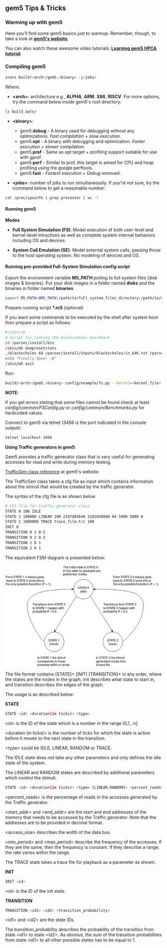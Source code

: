 ## gem5 Tips & Tricks
### **Warming up with gem5**

Here you'll find some gem5 basics just to warmup. Remember, though, to take a look at [**gem5's website**](http://www.gem5.org/Main_Page).

You can also watch these awesome video tutorials: [**Learning gem5 HPCA tutorial**](https://www.youtube.com/watch?v=5UT41VsGTsg).

### **Compiling gem5**

```bash
scons build/<arch>/gem5.<binary> -j<jobs>
```

Where:

* **\<arch\>**: architecture e.g., **ALPHA**, **ARM**, **X86**, **RISCV**. For more options, try the command below inside gem5's root directory:

```bash
ls build_opts/
```

* **\<binary\>**:
	* gem5.**debug** - A binary used for debugging without any optimizations. *_Fast compilation + slow execution_*.
	* gem5.**opt** - A binary with debugging and optimization. _*Faster execution + slower compilation*_.
	* gem5.**prof** - Same as opt target + profiling support suitable for use with gprof.
	* gem5.**perf** - Similar to prof, this target is aimed for CPU and heap profiling using the google perftools.
	* gem5.**fast** - _*Fastest execution + Debug removed*_.

* **\<jobs\>**: number of jobs to run simultaneously. If you're not sure, try the command below to get a reasonable number:

```bash
cat /proc/cpuinfo | grep processor | wc -l
```


#### Running gem5
**Modes**

* **Full System Simulation (FS)**: Model execution of both user-level and kernel-level intructions as well as complete system internal behaviors including OS and devices.

* **System Call Emulation (SE)**: Model external system calls, passing those to the host operating system. No modeling of devices and OS.

#### Running pre-provided Full-System Simulation config script

Export the environment variable **M5_PATH** poiting to full system files (disk images & binaries). Put your disk images in a folder named **disks** and the binaries in folder named **binaries**.

```bash
export M5_PATH=$M5_PATH:/path/to/full_system_files_directory:/path/to/other_full_system_files_directory
```

Prepare running script **\*.rcS** (optional)

If you want some commands to be executed by the shell after system boot then prepare a script as follows:

```bash
#!/bin/sh
# Script for running the blackscholes benchmark
cd /parsec/install/bin
/sbin/m5 dumpresetstats
./blackscholes 64 /parsec/install/inputs/blackscholes/in_64K.txt /parsec/install/inputs/blackscholes/prices.txt
echo "Finally done! :D"
/sbin/m5 exit
```

Run:

```bash
build/<arch>/gem5.<binary> config/example/fs.py --kernel=<kernel_file> --disk-image=<disk_image.img> --script=</path/to/script.rcS>
```

**NOTE**:

If you get errors stating that some files cannot be found check at least *config/common/FSConfig.py* or *config/common/Benchmarks.py* for hardcoded values.

Connect to gem5 via telnet (3456 is the port indicated in the console output):

```bash
telnet localhost 3456
```

**Using Traffic generators in gem5**:

Gem5 provides a traffic generator class that is very useful for generating accesses for read and write during memory testing.

[TrafficGen class reference](http://www.gem5.org/docs/html/classTrafficGen.html#_details) at gem5's website. 

The TrafficGen class takes a cfg file as input which contains information about the stimuli that would be created by the traffic generator.

The syntax of the cfg file is as shown below

```bash
# CFG file for traffic generator class
STATE 0 100 IDLE
STATE 1 100000 LINEAR 100 2147483648 2181038080 64 5000 5000 0
STATE 2 1000000 TRACE trace_file.trc 100
INIT 0
TRANSITION 0 1 0.5
TRANSITION 0 2 0.5
TRANSITION 1 0 1
TRANSITION 2 0 1
```

The equivalent FSM diagram is presented below:

![tgen_fsm1](tgen_fsm1.png)


The file format contains [STATE]+ [INIT] [TRANSITION]+ in any order, where the states are the nodes in the graph, init describes what state to start in, and transition describes the edges of the graph.

The usage is as described below:

**STATE**

```bash
STATE <id> <duration(in ticks)> <type>
```

\<id> is the ID of the state which is a number in the range [0,1,..n]

<duration (in ticks)> is the number of ticks for which the state is active before it moves to the next state in the transition.

\<type> could be IDLE, LINEAR, RANDOM or TRACE.

The IDLE state does not take any other parameters and only defines the idle state of the system.

The LINEAR and RANDOM states are described by additional parameters which control the stimuli:

```bash
STATE <id> <duration(in ticks)> <type= [LINEAR,RANDOM]> <percent_reads> <start_addr> <end_addr> <access_size(bytes)> <min_period (ticks)> <max_period (ticks)> <data_limit (bytes)>
```

\<percent_reads> is the percentage of reads in the accesses generated by the Traffic generator.

\<start_addr> and \<end_addr> are the start and end addresses of the memory that needs to be accessed by the Traffic generator. Note that the addresses are to be provided in decimal format.

\<access_size> describes the width of the data bus.

\<min_period> and \<max_period> describe the frequency of the accesses. If they are the same, then the frequency is constant. If they describe a range, the rate varies within the range.

The TRACE state takes a trace file for playback as a parameter as shown.

**INIT**

```bash
INIT <id>
```
\<id> is the ID of the init state.


**TRANSITION**

```bash
TRANSITION <id1> <id2> <transition_probability>
```

\<id1> and \<id2> are the state IDs.

The transition_probability describes the probability of the transition from state \<id1> to state \<id2>. As obvious, the sum of the transition probabilities from state \<id1> to all other possible states has to be equal to 1.
